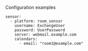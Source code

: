 
Configuration examples

```
sensor:
  - platform: room_sensor
    username: ExchangeUser
    password: UserPassword
    server: webmail.example.com
    calendars:
      - email: "room1@example.com"
```